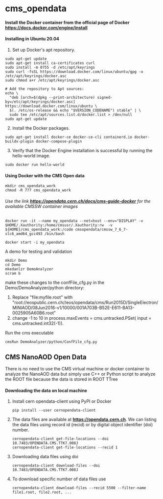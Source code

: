 # cms_opendata

#### Install the Docker container from the official page of Docker **https://docs.docker.com/engine/install**
#### Installing in Ubuntu 20.04
1) Set up Docker's apt repository.
```
sudo apt-get update
sudo apt-get install ca-certificates curl
sudo install -m 0755 -d /etc/apt/keyrings
sudo curl -fsSL https://download.docker.com/linux/ubuntu/gpg -o /etc/apt/keyrings/docker.asc
sudo chmod a+r /etc/apt/keyrings/docker.asc

# Add the repository to Apt sources:
echo \
  "deb [arch=$(dpkg --print-architecture) signed-by=/etc/apt/keyrings/docker.asc] https://download.docker.com/linux/ubuntu \
  $(. /etc/os-release && echo "$VERSION_CODENAME") stable" | \
  sudo tee /etc/apt/sources.list.d/docker.list > /dev/null
sudo apt-get update
```
2) Install the Docker packages.
```
sudo apt-get install docker-ce docker-ce-cli containerd.io docker-buildx-plugin docker-compose-plugin
```
3) Verify that the Docker Engine installation is successful by running the hello-world image.
```
sudo docker run hello-world
```
#### Using Docker with the CMS Open data
```
mkdir cms_opendata_work
chmod -R 777 cms_opendata_work
```
###### Use the link **https://opendata.cern.ch/docs/cms-guide-docker** for the available CMSSW container images
```
docker run -it --name my_opendata --net=host --env="DISPLAY" -v $HOME/.Xauthority:/home/cmsusr/.Xauthority:rw  -v ${HOME}/cms_opendata_work:/code cmsopendata/cmssw_7_6_7-slc6_amd64_gcc493 /bin/bash
```
```
docker start -i my_opendata
```
A demo for testing and validation
```
mkdir Demo
cd Demo
mkedanlzr DemoAnalyzer
scram b
```
make these changes to the confFile_cfg.py in the Demo/DemoAnalyzer/python directory:
1) Replace "file:myfile.root" with "root://eospublic.cern.ch//eos/opendata/cms/Run2015D/SingleElectron/MINIAOD/08Jun2016-v1/10000/001A703B-B52E-E611-BA13-0025905A60B6.root"
2) change -1 to 10 in process.maxEvents = cms.untracked.PSet( input = cms.untracked.int32(-1)).
   
Run the cms executable
```
cmsRun DemoAnalyzer/python/ConfFile_cfg.py
```
## CMS NanoAOD Open Data
There is no need to use the CMS virtual machine or docker container to analyze the NanoAOD data but simply use C++ or Python script to analyze the ROOT file because the data is stored in ROOT TTree

#### Downloading the data on local machine
1) Install cern opendata-client using PyPI or Docker
   ```
   pip install --user cernopendata-client
   ```
2) The data files are available at **https://opendata.cern.ch**. We can listing the data files using record id (recid) or by digital object identifier (doi) number.
   ```
   cernopendata-client get-file-locations --doi 10.7483/OPENDATA.CMS.TTK7.008J
   cernopendata-client get-file-locations --recid 1
   ```
3) Downloading data files using doi
   ```
   cernopendata-client download-files --doi 10.7483/OPENDATA.CMS.TTK7.008J
   ```
4) To download specific number of data files use
   ```
   cernopendata-client download-files --recid 5500 --filter-name file1.root, file2.root, ...
   ```
